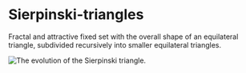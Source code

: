# Sierpinski-triangles
 Fractal and attractive fixed set with the overall shape of an equilateral triangle, subdivided recursively into smaller equilateral triangles.

![The evolution of the Sierpinski triangle.](https://upload.wikimedia.org/wikipedia/commons/0/05/Sierpinski_triangle_evolution.svg)
